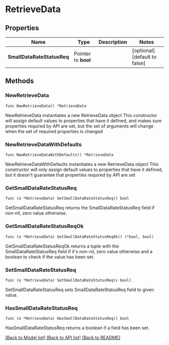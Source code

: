 # RetrieveData

## Properties

Name | Type | Description | Notes
------------ | ------------- | ------------- | -------------
**SmallDataRateStatusReq** | Pointer to **bool** |  | [optional] [default to false]

## Methods

### NewRetrieveData

`func NewRetrieveData() *RetrieveData`

NewRetrieveData instantiates a new RetrieveData object
This constructor will assign default values to properties that have it defined,
and makes sure properties required by API are set, but the set of arguments
will change when the set of required properties is changed

### NewRetrieveDataWithDefaults

`func NewRetrieveDataWithDefaults() *RetrieveData`

NewRetrieveDataWithDefaults instantiates a new RetrieveData object
This constructor will only assign default values to properties that have it defined,
but it doesn't guarantee that properties required by API are set

### GetSmallDataRateStatusReq

`func (o *RetrieveData) GetSmallDataRateStatusReq() bool`

GetSmallDataRateStatusReq returns the SmallDataRateStatusReq field if non-nil, zero value otherwise.

### GetSmallDataRateStatusReqOk

`func (o *RetrieveData) GetSmallDataRateStatusReqOk() (*bool, bool)`

GetSmallDataRateStatusReqOk returns a tuple with the SmallDataRateStatusReq field if it's non-nil, zero value otherwise
and a boolean to check if the value has been set.

### SetSmallDataRateStatusReq

`func (o *RetrieveData) SetSmallDataRateStatusReq(v bool)`

SetSmallDataRateStatusReq sets SmallDataRateStatusReq field to given value.

### HasSmallDataRateStatusReq

`func (o *RetrieveData) HasSmallDataRateStatusReq() bool`

HasSmallDataRateStatusReq returns a boolean if a field has been set.


[[Back to Model list]](../README.md#documentation-for-models) [[Back to API list]](../README.md#documentation-for-api-endpoints) [[Back to README]](../README.md)


